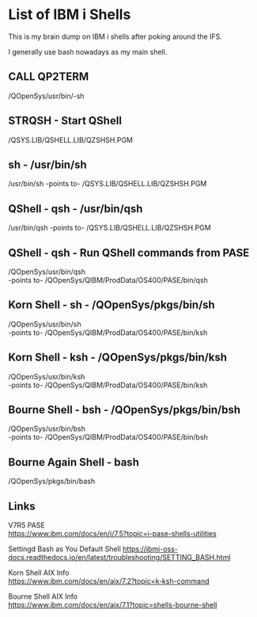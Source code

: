 # List of IBM i Shells
This is my brain dump on IBM i shells after poking around the IFS.    

I generally use bash nowadays as my main shell. 

## CALL QP2TERM 
/QOpenSys/usr/bin/-sh 

## STRQSH - Start QShell 
/QSYS.LIB/QSHELL.LIB/QZSHSH.PGM

## sh - /usr/bin/sh
/usr/bin/sh  -points to-
/QSYS.LIB/QSHELL.LIB/QZSHSH.PGM

## QShell - qsh - /usr/bin/qsh
/usr/bin/qsh -points to-
/QSYS.LIB/QSHELL.LIB/QZSHSH.PGM

## QShell - qsh - Run QShell commands from PASE
/QOpenSys/usr/bin/qsh  
-points to-
/QOpenSys/QIBM/ProdData/OS400/PASE/bin/qsh

## Korn Shell - sh - /QOpenSys/pkgs/bin/sh
/QOpenSys/usr/bin/sh  
-points to-
/QOpenSys/QIBM/ProdData/OS400/PASE/bin/ksh

## Korn Shell - ksh - /QOpenSys/pkgs/bin/ksh
/QOpenSys/usr/bin/ksh  
-points to-
/QOpenSys/QIBM/ProdData/OS400/PASE/bin/ksh

## Bourne Shell - bsh - /QOpenSys/pkgs/bin/bsh
/QOpenSys/usr/bin/bsh  
-points to-
/QOpenSys/QIBM/ProdData/OS400/PASE/bin/bsh

## Bourne Again Shell - bash
/QOpenSys/pkgs/bin/bash 

## Links
V7R5 PASE   
https://www.ibm.com/docs/en/i/7.5?topic=i-pase-shells-utilities   

Settingd Bash as You Default Shell
https://ibmi-oss-docs.readthedocs.io/en/latest/troubleshooting/SETTING_BASH.html   

Korn Shell AIX Info   
https://www.ibm.com/docs/en/aix/7.2?topic=k-ksh-command

Bourne Shell AIX Info   
https://www.ibm.com/docs/en/aix/7.1?topic=shells-bourne-shell

